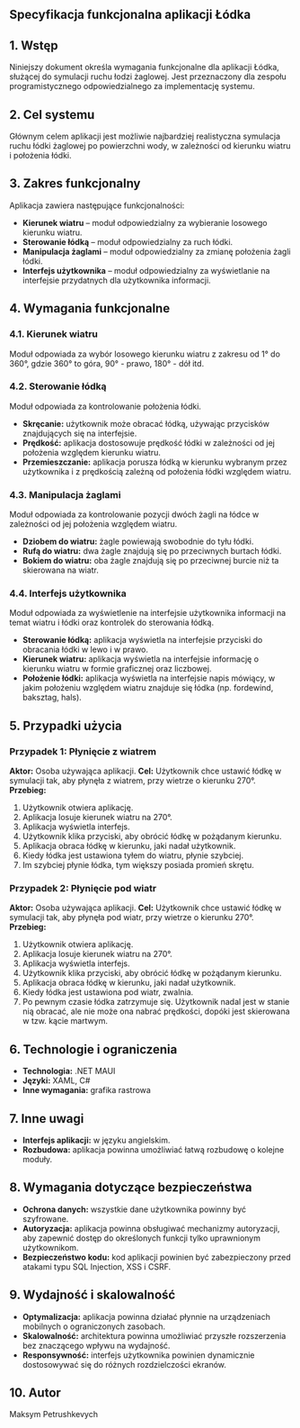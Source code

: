 ## Specyfikacja funkcjonalna aplikacji Łódka

## 1. Wstęp
Niniejszy dokument określa wymagania funkcjonalne dla aplikacji Łódka, służącej do symulacji ruchu łodzi żaglowej. Jest przeznaczony dla zespołu programistycznego odpowiedzialnego za implementację systemu.
## 2. Cel systemu
Głównym celem aplikacji jest możliwie najbardziej realistyczna symulacja ruchu łódki żaglowej po powierzchni wody, w zależności od kierunku wiatru i położenia łódki.

## 3. Zakres funkcjonalny
Aplikacja zawiera następujące funkcjonalności:
- **Kierunek wiatru** – moduł odpowiedzialny za wybieranie losowego kierunku wiatru.
- **Sterowanie łódką** – moduł odpowiedzialny za ruch łódki.
- **Manipulacja żaglami** – moduł odpowiedzialny za zmianę położenia żagli łódki.
- **Interfejs użytkownika** – moduł odpowiedzialny za wyświetlanie na interfejsie przydatnych dla użytkownika informacji.

## 4. Wymagania funkcjonalne
### 4.1. Kierunek wiatru
Moduł odpowiada za wybór losowego kierunku wiatru z zakresu od 1° do 360°, gdzie 360° to góra, 90° - prawo, 180° - dół itd.

### 4.2. Sterowanie łódką
Moduł odpowiada za kontrolowanie położenia łódki.
- **Skręcanie:** użytkownik może obracać łódką, używając przycisków znajdujących się na interfejsie.
- **Prędkość:** aplikacja dostosowuje prędkość łódki w zależności od jej położenia względem kierunku wiatru.
- **Przemieszczanie:** aplikacja porusza łódką w kierunku wybranym przez użytkownika i z prędkością zależną od położenia łódki względem wiatru.

### 4.3. Manipulacja żaglami
Moduł odpowiada za kontrolowanie pozycji dwóch żagli na łódce w zależności od jej położenia względem wiatru.
- **Dziobem do wiatru:** żagle powiewają swobodnie do tyłu łódki.
- **Rufą do wiatru:** dwa żagle znajdują się po przeciwnych burtach łódki.
- **Bokiem do wiatru:** oba żagle znajdują się po przeciwnej burcie niż ta skierowana na wiatr.

### 4.4. Interfejs użytkownika
Moduł odpowiada za wyświetlenie na interfejsie użytkownika informacji na temat wiatru i łódki oraz kontrolek do sterowania łódką.
- **Sterowanie łódką:** aplikacja wyświetla na interfejsie przyciski do obracania łódki w lewo i w prawo.
- **Kierunek wiatru:** aplikacja wyświetla na interfejsie informację o kierunku wiatru w formie graficznej oraz liczbowej.
- **Położenie łódki:** aplikacja wyświetla na interfejsie napis mówiący, w jakim położeniu względem wiatru znajduje się łódka (np. fordewind, baksztag, hals).

## 5. Przypadki użycia
### Przypadek 1: Płynięcie z wiatrem
**Aktor:** Osoba używająca aplikacji.
**Cel:** Użytkownik chce ustawić łódkę w symulacji tak, aby płynęła z wiatrem, przy wietrze o kierunku 270°.
**Przebieg:**
1. Użytkownik otwiera aplikację.
2. Aplikacja losuje kierunek wiatru na 270°.
3. Aplikacja wyświetla interfejs.
4. Użytkownik klika przyciski, aby obrócić łódkę w pożądanym kierunku.
5. Aplikacja obraca łódkę w kierunku, jaki nadał użytkownik.
6. Kiedy łódka jest ustawiona tyłem do wiatru, płynie szybciej.
7. Im szybciej płynie łódka, tym większy posiada promień skrętu.

### Przypadek 2: Płynięcie pod wiatr
**Aktor:** Osoba używająca aplikacji.
**Cel:** Użytkownik chce ustawić łódkę w symulacji tak, aby płynęła pod wiatr, przy wietrze o kierunku 270°.
**Przebieg:**
1. Użytkownik otwiera aplikację.
2. Aplikacja losuje kierunek wiatru na 270°.
3. Aplikacja wyświetla interfejs.
4. Użytkownik klika przyciski, aby obrócić łódkę w pożądanym kierunku.
5. Aplikacja obraca łódkę w kierunku, jaki nadał użytkownik.
6. Kiedy łódka jest ustawiona pod wiatr, zwalnia.
7. Po pewnym czasie łódka zatrzymuje się. Użytkownik nadal jest w stanie nią obracać, ale nie może ona nabrać prędkości, dopóki jest skierowana w tzw. kącie martwym.

## 6. Technologie i ograniczenia
- **Technologia:** .NET MAUI
- **Języki:** XAML, C#
- **Inne wymagania:** grafika rastrowa

## 7. Inne uwagi
- **Interfejs aplikacji:** w języku angielskim.
- **Rozbudowa:** aplikacja powinna umożliwiać łatwą rozbudowę o kolejne moduły.

## 8. Wymagania dotyczące bezpieczeństwa
- **Ochrona danych:** wszystkie dane użytkownika powinny być szyfrowane.
- **Autoryzacja:** aplikacja powinna obsługiwać mechanizmy autoryzacji, aby zapewnić dostęp do określonych funkcji tylko uprawnionym użytkownikom.
- **Bezpieczeństwo kodu:** kod aplikacji powinien być zabezpieczony przed atakami typu SQL Injection, XSS i CSRF.

## 9. Wydajność i skalowalność
- **Optymalizacja:** aplikacja powinna działać płynnie na urządzeniach mobilnych o ograniczonych zasobach.
- **Skalowalność:** architektura powinna umożliwiać przyszłe rozszerzenia bez znaczącego wpływu na wydajność.
- **Responsywność:** interfejs użytkownika powinien dynamicznie dostosowywać się do różnych rozdzielczości ekranów.

## 10. Autor

Maksym Petrushkevych

